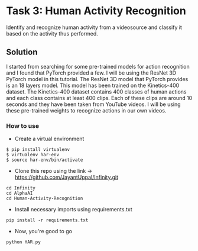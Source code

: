 # Task 3: Human Activity Recognition

Identify and recognize human activity from a videosource and classify it based on the activity thus performed.

## Solution

I started from searching for some pre-trained models for action recognition and I found that PyTorch provided a few. I will be using the ResNet 3D PyTorch
model in this tutorial. The ResNet 3D model that PyTorch provides is an 18 layers model. This model has been trained on the Kinetics-400 dataset.
The Kinetics-400 dataset contains 400 classes of human actions and each class contains at least 400 clips. Each of these clips are around 10 seconds and
they have been taken from YouTube videos. I will be using these pre-trained weights to recognize actions in our own videos.

### How to use

- Create a virtual environment
```
$ pip install virtualenv
$ virtualenv har-env
$ source har-env/bin/activate
```
- Clone this repo using the link -> https://github.com/JayantUppal/Infinity.git
```
cd Infinity
cd AlphaAI
cd Human-Activity-Recognition
```
- Install necessary imports using requirements.txt
```
pip install -r requirements.txt
```
- Now, you're good to go
```
python HAR.py
```
